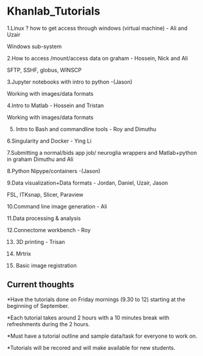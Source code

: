 # Khanlab_Tutorials

1.Linux ? how to get access through windows (virtual machine) - Ali and Uzair

  Windows sub-system

2.How to access /mount/access data on graham - Hossein, Nick and Ali

  SFTP, SSHF, globus, WINSCP

3.Jupyter notebooks with intro to python -(Jason)

 Working with images/data formats

4.Intro to Matlab - Hossein and Tristan

 Working with images/data formats
 
5. Intro to Bash and commandline tools - Roy and Dimuthu

6.Singularity and Docker - Ying Li

7.Submitting a normal/bids app job/ neuroglia wrappers and Matlab+python in graham  Dimuthu and Ali

8.Python Nipype/containers -(Jason)

9.Data visualization+Data formats - Jordan, Daniel, Uzair, Jason

 FSL, ITKsnap, Slicer, Paraview
 
10.Command line image generation - Ali

11.Data processing & analysis

12.Connectome workbench - Roy

13. 3D printing - Trisan

14. Mrtrix

15. Basic image registration
 

## Current thoughts 

*Have the tutorials done on Friday mornings (9.30 to 12) starting at the beginning of September. 

*Each tutorial takes around 2 hours with a 10 minutes break with refreshments during the 2 hours.

*Must have a tutorial outline and sample data/task for everyone to work on.

*Tutorials will be recored and will make available for new students.
